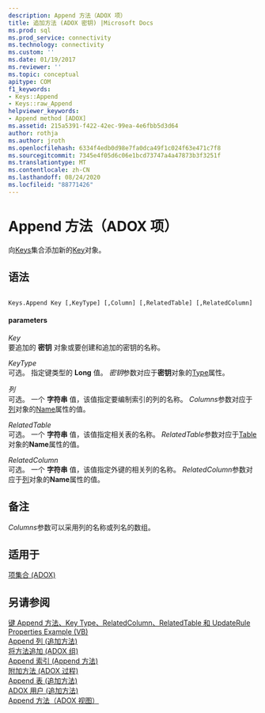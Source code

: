 ```yaml
---
description: Append 方法（ADOX 项）
title: 追加方法 (ADOX 密钥) |Microsoft Docs
ms.prod: sql
ms.prod_service: connectivity
ms.technology: connectivity
ms.custom: ''
ms.date: 01/19/2017
ms.reviewer: ''
ms.topic: conceptual
apitype: COM
f1_keywords:
- Keys::Append
- Keys::raw_Append
helpviewer_keywords:
- Append method [ADOX]
ms.assetid: 215a5391-f422-42ec-99ea-4e6fbb5d3d64
author: rothja
ms.author: jroth
ms.openlocfilehash: 6334f4edb0d98e7fa0dca49f1c024f63e471c7f8
ms.sourcegitcommit: 7345e4f05d6c06e1bcd73747a4a47873b3f3251f
ms.translationtype: MT
ms.contentlocale: zh-CN
ms.lasthandoff: 08/24/2020
ms.locfileid: "88771426"
---
```

# <a name="append-method-adox-keys"></a>Append 方法（ADOX 项）
向[Keys](./keys-collection-adox.md)集合添加新的[Key](./key-object-adox.md)对象。  
  
## <a name="syntax"></a>语法  
  
```  
  
Keys.Append Key [,KeyType] [,Column] [,RelatedTable] [,RelatedColumn]  
```  
  
#### <a name="parameters"></a>parameters  
 *Key*  
 要追加的 **密钥** 对象或要创建和追加的密钥的名称。  
  
 *KeyType*  
 可选。 指定键类型的 **Long** 值。 *密钥*参数对应于**密钥**对象的[Type](./type-property-key-adox.md)属性。  
  
 *列*  
 可选。 一个 **字符串** 值，该值指定要编制索引的列的名称。 *Columns*参数对应于[列](./column-object-adox.md)对象的[Name](./name-property-adox.md)属性的值。  
  
 *RelatedTable*  
 可选。 一个 **字符串** 值，该值指定相关表的名称。 *RelatedTable*参数对应于[Table](./table-object-adox.md)对象的**Name**属性的值。  
  
 *RelatedColumn*  
 可选。 一个 **字符串** 值，该值指定外键的相关列的名称。 *RelatedColumn*参数对应于[列](./column-object-adox.md)对象的**Name**属性的值。  
  
## <a name="remarks"></a>备注  
 *Columns*参数可以采用列的名称或列名的数组。  
  
## <a name="applies-to"></a>适用于  
 [项集合 (ADOX)](./keys-collection-adox.md)  
  
## <a name="see-also"></a>另请参阅  
 [键 Append 方法、Key Type、RelatedColumn、RelatedTable 和 UpdateRule Properties Example (VB) ](./keys-append-method-key-type-relatedcolumn-relatedtable-example-vb.md)   
 [Append 列 (追加方法) ](./append-method-adox-columns.md)   
 [将方法追加 (ADOX 组) ](./append-method-adox-groups.md)   
 [Append 索引 (Append 方法) ](./append-method-adox-indexes.md)   
 [附加方法 (ADOX 过程) ](./append-method-adox-procedures.md)   
 [Append 表 (追加方法) ](./append-method-adox-tables.md)   
 [ADOX 用户 (追加方法) ](./append-method-adox-users.md)   
 [Append 方法（ADOX 视图）](./append-method-adox-views.md)